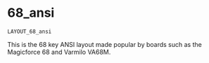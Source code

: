 # 68_ansi

    LAYOUT_68_ansi

This is the 68 key ANSI layout made popular by boards such as the Magicforce 68 and Varmilo VA68M.
